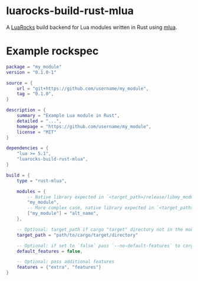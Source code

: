 # luarocks-build-rust-mlua

A [LuaRocks] build backend for Lua modules written in Rust using [mlua].

[LuaRocks]: http://luarocks.org
[mlua]: http://github.com/mlua-rs/mlua

# Example rockspec

```lua
package = "my_module"
version = "0.1.0-1"

source = {
    url = "git+https://github.com/username/my_module",
    tag = "0.1.0",
}

description = {
    summary = "Example Lua module in Rust",
    detailed = "...",
    homepage = "https://github.com/username/my_module",
    license = "MIT"
}

dependencies = {
    "lua >= 5.1",
    "luarocks-build-rust-mlua",
}

build = {
    type = "rust-mlua",

    modules = {
        -- Native library expected in `<target_path>/release/libmy_module.so` (linux; uses right name on macos/windows)
        "my_module",
        -- More complex case, native library expected in `<target_path>/release/libalt_name.so`
        ["my_module"] = "alt_name",
    },

    -- Optional: target_path if cargo "target" directory not in the module root
    target_path = "path/to/cargo/target/directory"

    -- Optional: if set to `false` pass `--no-default-features` to cargo
    default_features = false,

    -- Optional: pass additional features
    features = {"extra", "features"}
}
```
